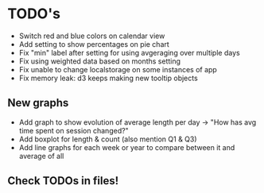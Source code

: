 
# TODO's

- Switch red and blue colors on calendar view
- Add setting to show percentages on pie chart
- Fix "min" label after setting for using avgeraging over multiple days
- Fix using weighted data based on months setting
- Fix unable to change localstorage on some instances of app
- Fix memory leak: d3 keeps making new tooltip objects

## New graphs

- Add graph to show evolution of average length per day -> "How has avg time spent on session changed?"
- Add boxplot for length & count (also mention Q1 & Q3)
- Add line graphs for each week or year to compare between it and average of all

## Check TODOs in files!
